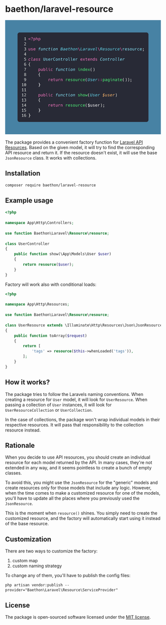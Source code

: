 # baethon/laravel-resource

![Example](https://raw.githubusercontent.com/baethon/laravel-resource/master/example.png)

The package provides a convenient factory function for [Laravel API Resources](https://laravel.com/docs/8.x/eloquent-resources). Based on the given model, it will try to find the corresponding API resource and return it. If the resource doesn't exist, it will use the base `JsonResource` class. It works with collections.

## Installation

```
composer require baethon/laravel-resource
```

## Example usage

```php
<?php

namespace App\Http\Controllers;

use function Baethon\Laravel\Resource\resource;

class UserController
{
    public function show(\App\Models\User $user)
    {
        return resource($user);
    }
}
```

Factory will work also with conditional loads:

```php
<?php

namespace App\Http\Resources;

use function Baethon\Laravel\Resource\resource;

class UserResource extends \Illuminate\Http\Resources\Json\JsonResource
{
    public function toArray($request)
    {
        return [
            'tags' => resource($this->whenLoaded('tags')),
        ];
    }
}
```

## How it works?

The package tries to follow the Laravels naming conventions. When creating a resource for `User` model, it will look for `UserResource`. When passing a collection of `User` instances, it will look for `UserResourceCollection` or `UserCollection`.

In the case of collections, the package won't wrap individual models in their respective resources. It will pass that responsibility to the collection resource instead.

## Rationale

When you decide to use API resources, you should create an individual resource for each model returned by the API. In many cases, they're not extended in any way, and it seems pointless to create a bunch of empty classes.

To avoid this, you might use the `JsonResource` for the "generic" models and create resources only for those models that include any logic. However, when the time comes to make a customized resource for one of the models, you'll have to update all the places where you previously used the `JsonResource`.

This is the moment when `resource()` shines. You simply need to create the customized resource, and the factory will automatically start using it instead of the base resource.

## Customization

There are two ways to customize the factory:
1. custom map
1. custom naming strategy

To change any of them, you'll have to publish the config files:

```
php artisan vendor:publish --provider="Baethon\Laravel\Resource\ServiceProvider"
```
## License 

The package is open-sourced software licensed under the [MIT license](http://opensource.org/licenses/MIT).
